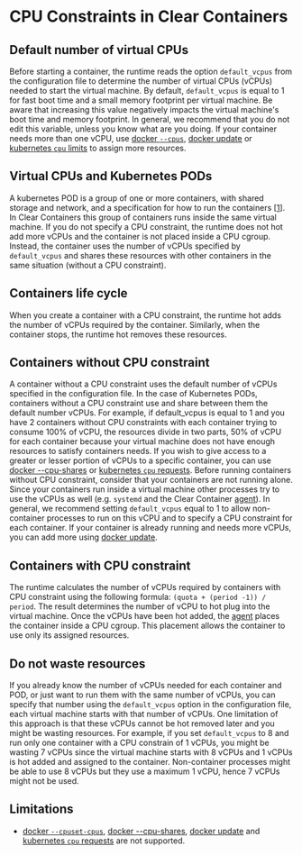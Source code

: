 # CPU Constraints in Clear Containers

## Default number of virtual CPUs

Before starting a container, the runtime reads the option `default_vcpus` from the configuration file to determine the number of virtual CPUs (vCPUs) needed to start the virtual machine. By default, `default_vcpus` is equal to 1 for fast boot time and a small memory footprint per virtual machine. Be aware that increasing this value negatively impacts the virtual machine's boot time and memory footprint.
In general, we recommend that you do not edit this variable, unless you know what are you doing. If your container needs more than one vCPU, use [docker `--cpus`][1], [docker update][4] or [kubernetes `cpu` limits][2] to assign more resources.

## Virtual CPUs and Kubernetes PODs

A kubernetes POD is a group of one or more containers, with shared storage and network, and a specification for how to run the containers [[1][3]]. In Clear Containers this group of containers runs inside the same virtual machine. If you do not specify a CPU constraint, the runtime does not hot add more vCPUs and the container is not placed inside a CPU cgroup.  Instead, the container uses the number of vCPUs specified by `default_vcpus` and shares these resources with other containers in the same situation (without a CPU constraint).

## Containers life cycle

When you create a container with a CPU constraint, the runtime hot adds the number of vCPUs required by the container. Similarly, when the container stops, the runtime hot removes these resources.

## Containers without CPU constraint

A container without a CPU constraint uses the default number of vCPUs specified in the configuration file. In the case of Kubernetes PODs, containers without a CPU constraint use and share between them the default number vCPUs. For example, if default_vcpus is equal to 1 and you have 2 containers without CPU constraints with each container trying to consume 100% of vCPU, the resources divide in two parts, 50% of vCPU for each container because your virtual machine does not have enough resources to satisfy containers needs. If you wish to give access to a greater or lesser portion of vCPUs to a specific container, you can use [docker --cpu-shares][1] or [kubernetes `cpu` requests][2].
Before running containers without CPU constraint, consider that your containers are not running alone. Since your containers run inside a virtual machine other processes try to use the vCPUs as well (e.g. `systemd` and the Clear Container [agent][5]). In general, we recommend setting `default_vcpus` equal to 1 to allow non-container processes to run on this vCPU and to specify a CPU constraint for each container. If your container is already running and needs more vCPUs, you can add more using [docker update][4].

## Containers with CPU constraint

The runtime calculates the number of vCPUs required by containers with CPU constraint using the following formula: `(quota + (period -1)) / period`. The result determines the number of vCPU to hot plug into the virtual machine. Once the vCPUs have been hot added, the [agent][5] places the container inside a CPU cgroup. This placement allows the container to use only its assigned resources.

## Do not waste resources

If you already know the number of vCPUs needed for each container and POD, or just want to run them with the same number of vCPUs, you can specify that number using the `default_vcpus` option in the configuration file, each virtual machine starts with that number of vCPUs. One limitation of this approach is that these vCPUs cannot be hot removed later and you might be wasting resources. For example, if you set `default_vcpus` to 8 and run only one container with a CPU constrain of 1 vCPUs, you might be wasting 7 vCPUs since the virtual machine starts with 8 vCPUs and 1 vCPUs is hot added and assigned to the container. Non-container processes might be able to use 8 vCPUs but they use a maximum 1 vCPU, hence 7 vCPUs might not be used.

## Limitations

- [docker `--cpuset-cpus`][1], [docker --cpu-shares][1], [docker update][4] and [kubernetes `cpu` requests][2] are not supported.



[1]: https://docs.docker.com/config/containers/resource_constraints/#cpu
[2]: https://kubernetes.io/docs/tasks/configure-pod-container/assign-cpu-resource
[3]: https://kubernetes.io/docs/concepts/workloads/pods/pod/
[4]: https://docs.docker.com/engine/reference/commandline/update/
[5]: https://github.com/clearcontainers/agent

